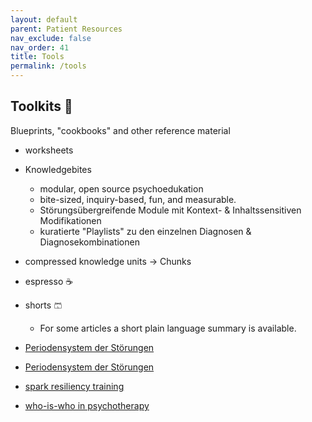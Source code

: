 ```yaml
---
layout: default
parent: Patient Resources
nav_exclude: false
nav_order: 41
title: Tools
permalink: /tools
---
```


## Toolkits 🔖 
Blueprints, "cookbooks" and other reference material
- worksheets

- Knowledgebites
	- modular, open source psychoedukation
	- bite-sized, inquiry-based, fun, and measurable.
	- Störungsübergreifende Module mit Kontext- & Inhaltssensitiven Modifikationen
	- kuratierte "Playlists" zu den einzelnen Diagnosen & Diagnosekombinationen
- compressed knowledge units → Chunks
- espresso ☕️
- shorts 🩳
	- For some articles a short plain language summary is available.
- [Periodensystem der Störungen](pds.md)
- [Periodensystem der Störungen](/tools/who-is-who)

- [spark resiliency training](/tools/spark-mental-health/)
- [who-is-who in psychotherapy](/tools/who-is-who/)